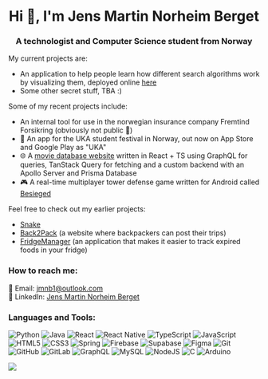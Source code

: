 
<h1 align="center">Hi 👋, I'm Jens Martin Norheim Berget</h1>
<h3 align="center">A technologist and Computer Science student from Norway</h3>

<p class="bold-underline">My current projects are:</p>
<ul>
  <li>An application to help people learn how different search algorithms work by visualizing them, deployed online <a href="https://galacticpathfinder.com/">here</a></li>
  <li>Some other secret stuff, TBA :)</li>
</ul>

<p class="bold-underline">Some of my recent projects include:</p>
<ul>
  <li>An internal tool for use in the norwegian insurance company Fremtind Forsikring (obviously not public 🙂)</li>
  <li>📱 An app for the UKA student festival in Norway, out now on App Store and Google Play as "UKA"</li>
  <li>🌐 A <a href="https://github.com/jmnorheim/Movi.com" target="_blank" rel="noopener noreferrer">movie database website</a> written in React + TS using GraphQL for queries, TanStack Query for fetching and a custom backend with an Apollo Server and Prisma Database</li>
  <li>🎮 A real-time multiplayer tower defense game written for Android called <a href="https://github.com/SverreNystad/besieged" target="_blank" rel="noopener noreferrer">Besieged<a/> </li>

</ul>

<p class="semi-title">Feel free to check out my earlier projects:</p>
<ul>
  <li><a href="https://github.com/jmnorheim/Snake">Snake</a></li>
  <li><a href="https://github.com/jmnorheim/Back2Pack">Back2Pack</a> (a website where backpackers can post their trips)</li>
  <li><a href="https://github.com/jmnorheim/FridgeManager">FridgeManager</a> (an application that makes it easier to track expired foods in your fridge)</li>
</ul>

<h3 align="left">How to reach me:</h3>
<p align="left">
  📧 Email: <a href="mailto:jmnb1@outlook.com">jmnb1@outlook.com</a>  
  <br>
  💼 LinkedIn: <a href="https://www.linkedin.com/in/jens-martin-norheim-berget-87560b141">Jens Martin Norheim Berget</a>
</p>

</body>
</html>



<h3 align="left">Languages and Tools:</h3>

![Python](https://img.shields.io/badge/python-3670A0?style=for-the-badge&logo=python&logoColor=ffdd54) 
![Java](https://img.shields.io/badge/java-%23ED8B00.svg?style=for-the-badge&logo=java&logoColor=white) 
![React](https://img.shields.io/badge/react-%2320232a.svg?style=for-the-badge&logo=react&logoColor=%2361DAFB)
![React Native](https://img.shields.io/badge/react_native-%2320232a.svg?style=for-the-badge&logo=react&logoColor=%2361DAFB) 
![TypeScript](https://img.shields.io/badge/typescript-%23007ACC.svg?style=for-the-badge&logo=typescript&logoColor=white) 
![JavaScript](https://img.shields.io/badge/javascript-%23323330.svg?style=for-the-badge&logo=javascript&logoColor=%23F7DF1E) 
![HTML5](https://img.shields.io/badge/html5-%23E34F26.svg?style=for-the-badge&logo=html5&logoColor=white) 
![CSS3](https://img.shields.io/badge/css3-%231572B6.svg?style=for-the-badge&logo=css3&logoColor=white) 
![Spring](https://img.shields.io/badge/spring-%236DB33F.svg?style=for-the-badge&logo=spring&logoColor=white) 
![Firebase](https://img.shields.io/badge/firebase-%23039BE5.svg?style=for-the-badge&logo=firebase) 
![Supabase](https://img.shields.io/badge/supabase-3ECF8E?style=for-the-badge&logo=supabase&logoColor=white)
![Figma](https://img.shields.io/badge/figma-%23F24E1E.svg?style=for-the-badge&logo=figma&logoColor=white) 
![Git](https://img.shields.io/badge/Git-fc6d26?style=for-the-badge&logo=git&logoColor=white) 
![GitHub](https://img.shields.io/badge/github-%23121011.svg?style=for-the-badge&logo=github&logoColor=white)
![GitLab](https://img.shields.io/badge/gitlab-%23181717.svg?style=for-the-badge&logo=gitlab&logoColor=white)
![GraphQL](https://img.shields.io/badge/GraphQL-E10098?style=for-the-badge&logo=graphql&logoColor=white) 
![MySQL](https://img.shields.io/badge/mysql-%2300f.svg?style=for-the-badge&logo=mysql&logoColor=white) 
![NodeJS](https://img.shields.io/badge/node.js-6DA55F?style=for-the-badge&logo=node.js&logoColor=white) 
![C](https://img.shields.io/badge/c-%2300599C.svg?style=for-the-badge&logo=c&logoColor=white) 
![Arduino](https://img.shields.io/badge/Arduino-00979D?style=for-the-badge&logo=arduino&logoColor=white) 

![](https://github-readme-stats.vercel.app/api/top-langs/?username=jmnorheim&theme=dark&hide_border=false&include_all_commits=false&count_private=false&layout=compact)


